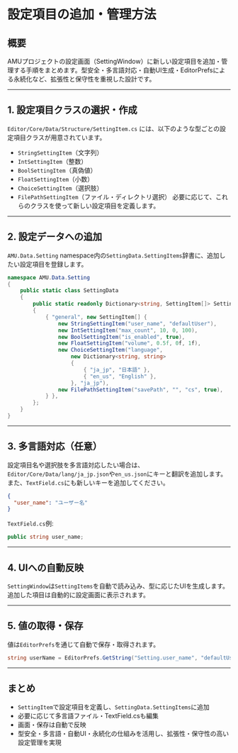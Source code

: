 # 設定項目の追加・管理方法

## 概要
AMUプロジェクトの設定画面（SettingWindow）に新しい設定項目を追加・管理する手順をまとめます。型安全・多言語対応・自動UI生成・EditorPrefsによる永続化など、拡張性と保守性を重視した設計です。

---

## 1. 設定項目クラスの選択・作成
`Editor/Core/Data/Structure/SettingItem.cs` には、以下のような型ごとの設定項目クラスが用意されています。
- `StringSettingItem`（文字列）
- `IntSettingItem`（整数）
- `BoolSettingItem`（真偽値）
- `FloatSettingItem`（小数）
- `ChoiceSettingItem`（選択肢）
- `FilePathSettingItem`（ファイル・ディレクトリ選択）
必要に応じて、これらのクラスを使って新しい設定項目を定義します。

---

## 2. 設定データへの追加
`AMU.Data.Setting` namespace内の`SettingData.SettingItems`辞書に、追加したい設定項目を登録します。
```csharp
namespace AMU.Data.Setting
{
    public static class SettingData
    {
        public static readonly Dictionary<string, SettingItem[]> SettingItems = new Dictionary<string, SettingItem[]>
        {
            { "general", new SettingItem[] {
                new StringSettingItem("user_name", "defaultUser"),
                new IntSettingItem("max_count", 10, 0, 100),
                new BoolSettingItem("is_enabled", true),
                new FloatSettingItem("volume", 0.5f, 0f, 1f),
                new ChoiceSettingItem("language",
                    new Dictionary<string, string>
                    {
                        { "ja_jp", "日本語" },
                        { "en_us", "English" },
                    }, "ja_jp"),
                new FilePathSettingItem("savePath", "", "cs", true),
            } },
        };
    }
}
```

---

## 3. 多言語対応（任意）
設定項目名や選択肢を多言語対応したい場合は、`Editor/Core/Data/lang/ja_jp.json`や`en_us.json`にキーと翻訳を追加します。また、`TextField.cs`にも新しいキーを追加してください。
```json
{
  "user_name": "ユーザー名"
}
```
`TextField.cs`例:
```csharp
public string user_name;
```

---

## 4. UIへの自動反映
`SettingWindow`は`SettingItems`を自動で読み込み、型に応じたUIを生成します。追加した項目は自動的に設定画面に表示されます。

---

## 5. 値の取得・保存
値は`EditorPrefs`を通じて自動で保存・取得されます。
```csharp
string userName = EditorPrefs.GetString("Setting.user_name", "defaultUser");
```

---

## まとめ
- `SettingItem`で設定項目を定義し、`SettingData.SettingItems`に追加
- 必要に応じて多言語ファイル・TextField.csも編集
- 画面・保存は自動で反映
- 型安全・多言語・自動UI・永続化の仕組みを活用し、拡張性・保守性の高い設定管理を実現

